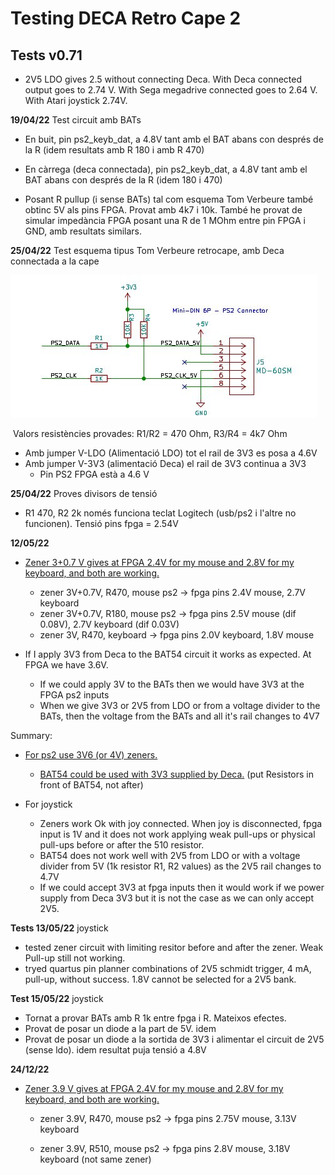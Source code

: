 # Testing DECA Retro Cape 2 



## Tests v0.71

* 2V5 LDO gives 2.5 without connecting Deca. With Deca connected output goes to 2.74 V. With Sega megadrive connected goes to 2.64 V. With Atari joystick 2.74V.

**19/04/22** Test circuit amb BATs

* En buit, pin ps2_keyb_dat, a 4.8V tant amb el BAT abans con després de la R (idem resultats amb R 180 i amb R 470)

* En càrrega (deca connectada), pin ps2_keyb_dat, a 4.8V tant amb el BAT abans con després de la R (idem 180 i 470)

* Posant R pullup (i sense BATs) tal com esquema Tom Verbeure també obtinc 5V als pins FPGA. Provat amb 4k7 i 10k.    També he provat de simular impedància FPGA posant una R de 1 MOhm entre pin FPGA i GND, amb resultats similars.

**25/04/22**  Test esquema tipus Tom Verbeure retrocape, amb Deca connectada a la cape

![tom-verbeure-retrocape_pullups](datasheets-references/Ref_ps2/tom-verbeure-retrocape_pullups.jpg)

​										Valors resistències provades: R1/R2 = 470 Ohm, R3/R4 = 4k7 Ohm 

* Amb jumper V-LDO  (Alimentació LDO) tot el rail de 3V3 es posa a 4.6V 
* Amb jumper V-3V3  (alimentació Deca) el rail de 3V3 continua a 3V3 
  * Pin PS2 FPGA està a 4.6 V

**25/04/22** Proves divisors de tensió

* R1 470, R2 2k   només funciona teclat Logitech (usb/ps2 i l'altre no funcionen). Tensió pins fpga = 2.54V

  

**12/05/22**

* <u>Zener 3+0.7 V gives at FPGA 2.4V for my mouse and 2.8V for my keyboard, and both are working.</u>
  * zener 3V+0.7V,   R470,  mouse ps2 -> fpga pins 2.4V mouse, 2.7V keyboard
  * zener 3V+0.7V,   R180,  mouse ps2 -> fpga pins 2.5V mouse (dif 0.08V), 2.7V keyboard (dif 0.03V)
  * zener 3V,    R470, keyboard -> fpga pins 2.0V keyboard, 1.8V mouse 

* If I apply 3V3 from Deca to the BAT54 circuit it works as expected. At FPGA we have 3.6V.
  * If we could apply 3V to the BATs then we would have 3V3 at the FPGA ps2 inputs
  * When we give 3V3 or 2V5 from LDO or from a voltage divider to the BATs, then the voltage from the  BATs and all it's rail changes to 4V7

Summary:

* <u>For ps2 use 3V6 (or 4V) zeners.</u> 
  * <u>BAT54 could be used with 3V3 supplied by Deca.</u> (put Resistors in front of BAT54, not after)

* For joystick 
  * Zeners work Ok with joy connected. When joy is disconnected, fpga input is 1V and it does not work applying weak pull-ups or physical pull-ups before or after the 510 resistor.
  * BAT54 does not work well with 2V5 from LDO or with a voltage divider from 5V (1k resistor R1, R2 values) as the 2V5 rail changes to 4.7V
  * If we could accept 3V3  at fpga inputs then it would work if we power supply from Deca 3V3 but it is not the case as we can only accept 2V5.

**Tests 13/05/22** joystick

* tested zener circuit with limiting resitor before and after the zener.  Weak Pull-up still not working.
* tryed quartus pin planner combinations of 2V5 schmidt trigger, 4 mA, pull-up, without success. 
  1.8V cannot be selected for a 2V5 bank.

**Test 15/05/22** joystick

* Tornat a provar BATs amb R 1k entre fpga i R.  Mateixos efectes.
* Provat de posar un diode a la part de 5V. idem
* Provat de posar un diode a la sortida de 3V3 i alimentar el circuit de 2V5 (sense ldo). idem resultat puja tensió a 4.8V

**24/12/22**

* <u>Zener 3.9 V gives at FPGA 2.4V for my mouse and 2.8V for my keyboard, and both are working.</u>

  * zener 3.9V,   R470,  mouse ps2 -> fpga pins 2.75V mouse, 3.13V keyboard

  * zener 3.9V,   R510,  mouse ps2 -> fpga pins 2.8V mouse, 3.18V keyboard  (not same zener)

    

    
